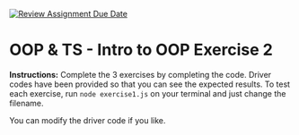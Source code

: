 [![Review Assignment Due Date](https://classroom.github.com/assets/deadline-readme-button-22041afd0340ce965d47ae6ef1cefeee28c7c493a6346c4f15d667ab976d596c.svg)](https://classroom.github.com/a/7Bz-w8ds)
# OOP & TS - Intro to OOP Exercise 2

**Instructions:** Complete the 3 exercises by completing the code. Driver codes have been provided so that you can see the expected results. To test each exercise, run `node exercise1.js` on your terminal and just change the filename.

You can modify the driver code if you like.
